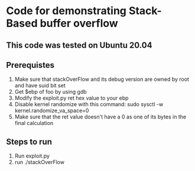 # Code for demonstrating Stack-Based buffer overflow

## This code was tested on Ubuntu 20.04

## Prerequistes 
1. Make sure that stackOverFlow and its debug version are owned by root and have suid bit set
2. Get $ebp of foo by using gdb
3. Modify the exploit.py ret hex value to your ebp
4. Disable kernel randomize with this command: sudo sysctl -w kernel.randomize_va_space=0
5. Make sure that the ret value doesn't have a 0 as one of its bytes in the final calculation

## Steps to run
1. Run exploit.py
2. run ./stackOverFlow
